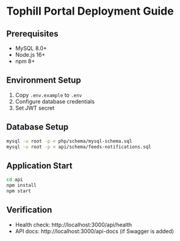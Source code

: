 # Tophill Portal Deployment Guide

## Prerequisites
- MySQL 8.0+
- Node.js 16+
- npm 8+

## Environment Setup
1. Copy `.env.example` to `.env`
2. Configure database credentials
3. Set JWT secret

## Database Setup
```bash
mysql -u root -p < php/schema/mysql-schema.sql
mysql -u root -p < api/schema/feeds-notifications.sql
```

## Application Start
```bash
cd api
npm install
npm start
```

## Verification
- Health check: http://localhost:3000/api/health
- API docs: http://localhost:3000/api-docs (if Swagger is added)